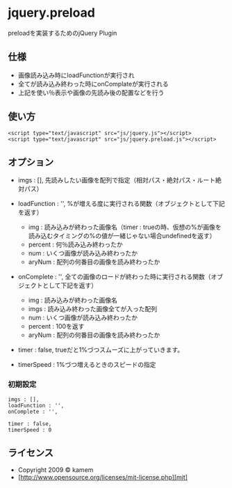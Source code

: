 jquery.preload
==================

preloadを実装するためのjQuery Plugin


仕様
------
 * 画像読み込み時にloadFunctionが実行され
 * 全てが読み込み終わった時にonComplateが実行される
 * 上記を使い％表示や画像の先読み後の配置などを行う

使い方
------
    <script type="text/javascript" src="js/jquery.js"></script>
    <script type="text/javascript" src="js/jquery.preload.js"></script>

オプション
------

 * imgs : [], 先読みしたい画像を配列で指定（相対パス・絶対パス・ルート絶対パス）
 * loadFunction : '', %が増える度に実行される関数（オブジェクトとして下記を返す）
   * img : 読み込みが終わった画像名（timer :  trueの時、仮想の%が画像を読み込むタイミングの%の値が一緒じゃない場合undefinedを返す）
   * percent : 何％読み込み終わったか
   * num : いくつ画像が読み込み終わったか
   * aryNum : 配列の何番目の画像を読み終わったか
 * onComplete : '', 全ての画像のロードが終わった時に実行される関数（オブジェクトとして下記を返す）
   * img : 読み込みが終わった画像名
   * imgs : 読み込み終わった画像全てが入った配列
   * num : いくつ画像が読み込み終わったか
   * percent : 100を返す
   * aryNum : 配列の何番目の画像を読み終わったか

 * timer : false, trueだと1%づつスムーズに上がっていきます。
 * timerSpeed : 1%づつ増えるときのスピードの指定

### 初期設定 ###

	imgs : [],
	loadFunction : '',
	onComplete : '',
	
	timer : false,
	timerSpeed : 0

ライセンス
----------
+ Copyright 2009 &copy; kamem
+ [http://www.opensource.org/licenses/mit-license.php][mit]

[develo.org]: http://develo.org/ "develo.org"
[MIT]: http://www.opensource.org/licenses/mit-license.php